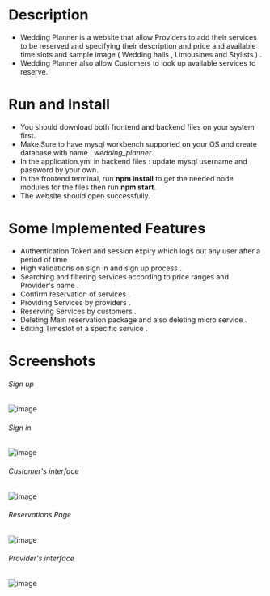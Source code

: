 # Description
- Wedding Planner is a website that allow Providers to add their services to be reserved and specifying their description and price and available time slots and sample image ( Wedding halls , Limousines and Stylists ) .
- Wedding Planner also allow Customers to look up available services to reserve.

# Run and Install
- You should download both frontend and backend files on your system first.
- Make Sure to have mysql workbench supported on your OS and create database with name : *wedding_planner*.
- In the application.yml in backend files : update mysql username and password by your own.
- In the frontend terminal, run **npm install** to get the needed node modules for the files then run **npm start**.
- The website should open successfully.

# Some Implemented Features
- Authentication Token and session expiry which logs out any user after a period of time .
- High validations on sign in and sign up process .
- Searching and filtering services according to price ranges and Provider's name .
- Confirm reservation of services .
- Providing Services by providers .
- Reserving Services by customers .
- Deleting Main reservation package and also deleting micro service .
- Editing Timeslot of a specific service .


# Screenshots
 ###### Sign up
 ![image](https://user-images.githubusercontent.com/58369917/159034345-25bc5c7e-981d-46bd-b155-ab2562befbac.png)
 ###### Sign in
 ![image](https://user-images.githubusercontent.com/58369917/159034797-489744f7-6594-4919-b90b-e673f73b7dfb.png) 
 ###### Customer's interface
 ![image](https://user-images.githubusercontent.com/58369917/159034696-450afa2b-f5e0-4e15-a7d7-c49926deaba4.png)
 ###### Reservations Page
 ![image](https://user-images.githubusercontent.com/58369917/159035035-1b2fe1b6-707a-4e5a-9677-5e38eea0f3cc.png)
 ###### Provider's interface
 ![image](https://user-images.githubusercontent.com/58369917/159035205-ceab1618-5e93-4ea2-a3f3-9292cad54827.png)
